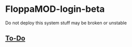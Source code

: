 # FloppaMOD-login-beta

Do not deploy this system stuff may be broken or unstable

## [To-Do](to-do.md)
